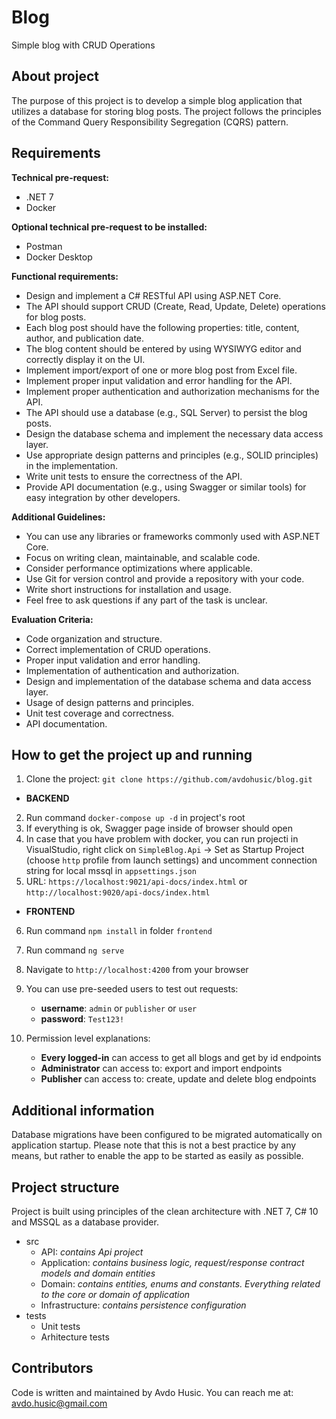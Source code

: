 # Blog
Simple blog with CRUD Operations

## About project
The purpose of this project is to develop a simple blog application that utilizes a database for storing blog posts.
The project follows the principles of the Command Query Responsibility Segregation (CQRS) pattern.

## Requirements
**Technical pre-request:**
- .NET 7
- Docker

**Optional technical pre-request to be installed:**
- Postman
- Docker Desktop

**Functional requirements:**
- Design and implement a C# RESTful API using ASP.NET Core.
- The API should support CRUD (Create, Read, Update, Delete) operations for blog posts.
- Each blog post should have the following properties: title, content, author, and publication date.
- The blog content should be entered by using WYSIWYG editor and correctly display it on the UI.
- Implement import/export of one or more blog post from Excel file.
- Implement proper input validation and error handling for the API.
- Implement proper authentication and authorization mechanisms for the API.
- The API should use a database (e.g., SQL Server) to persist the blog posts.
- Design the database schema and implement the necessary data access layer.
- Use appropriate design patterns and principles (e.g., SOLID principles) in the implementation.
- Write unit tests to ensure the correctness of the API.
- Provide API documentation (e.g., using Swagger or similar tools) for easy integration by other developers.

**Additional Guidelines:**
- You can use any libraries or frameworks commonly used with ASP.NET Core.
- Focus on writing clean, maintainable, and scalable code.
- Consider performance optimizations where applicable.
- Use Git for version control and provide a repository with your code.
- Write short instructions for installation and usage.
- Feel free to ask questions if any part of the task is unclear.

**Evaluation Criteria:**
- Code organization and structure.
- Correct implementation of CRUD operations.
- Proper input validation and error handling.
- Implementation of authentication and authorization.
- Design and implementation of the database schema and data access layer.
- Usage of design patterns and principles.
- Unit test coverage and correctness.
- API documentation.

## How to get the project up and running
1. Clone the project: `git clone https://github.com/avdohusic/blog.git`
- **BACKEND**
2.  Run command `docker-compose up -d` in project's root
3. If everything is ok, Swagger page inside of browser should open
4. In case that you have problem with docker, you can run projecti in VisualStudio, right click on `SimpleBlog.Api` -> Set as Startup Project (choose `http` profile from launch settings) and uncomment connection string for local mssql in `appsettings.json`
5. URL: `https://localhost:9021/api-docs/index.html` or `http://localhost:9020/api-docs/index.html`
- **FRONTEND**
6. Run command `npm install` in folder `frontend`
7. Run command `ng serve`
8. Navigate to `http://localhost:4200` from your browser
9. You can use pre-seeded users to test out requests:

    - **username**: `admin` or `publisher` or `user`
    - **password**: `Test123!`

10. Permission level explanations:
    - **Every logged-in** can access to get all blogs and get by id endpoints
    - **Administrator** can access to: export and import endpoints
    - **Publisher** can access to: create, update and delete blog endpoints

## Additional information
Database migrations have been configured to be migrated automatically on application startup.
Please note that this is not a best practice by any means, but rather to enable the app to be started as easily as possible.

## Project structure
Project is built using principles of the clean architecture with .NET 7, C# 10 and MSSQL as a database provider.

- src
    - API: *contains Api project*
    - Application: *contains business logic, request/response contract models and domain entities*
    - Domain: *contains entities, enums and constants. Everything related to the core or domain of application*
    - Infrastructure: *contains persistence configuration*
- tests
    - Unit tests
    - Arhitecture tests

## Contributors
Code is written and maintained by Avdo Husic. You can reach me at: avdo.husic@gmail.com
